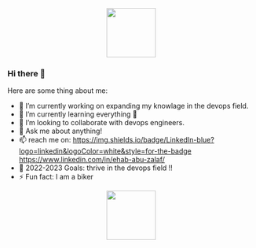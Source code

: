 <div id="header" align="center">
  <img src="https://giphy.com/gifs/glitch-internet-computer-TFPdmm3rdzeZ0kP3zG" width="100"/>
</div>

### Hi there 👋

Here are some thing about me:

- 🔭 I’m currently working on expanding my knowlage in the devops field.
- 🌱 I’m currently learning everything 🤣
- 👯 I’m looking to collaborate with devops engineers.   
- 💬 Ask me about anything! 
- 📫 reach me on: https://img.shields.io/badge/LinkedIn-blue?logo=linkedin&logoColor=white&style=for-the-badge https://www.linkedin.com/in/ehab-abu-zalaf/
- 🥅 2022-2023 Goals: thrive in the devops field !!  
- ⚡ Fun fact: I am a biker 
<div id="header" align="center">
  <img src="https://giphy.com/gifs/thekidlaroi-go-juice-wrld-the-kid-laroi-8QW8Ydy7TauCLItUZG" width="100"/>
</div>


